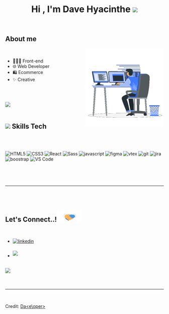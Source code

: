 
<h1 align="center"><b>Hi , I'm Dave Hyacinthe </b><img src="https://media.giphy.com/media/hvRJCLFzcasrR4ia7z/giphy.gif" width="35"></h1>



<br>



	
##  **About me**

<picture> <img align="right" src="https://github.com/0xAbdulKhalid/0xAbdulKhalid/raw/main/assets/mdImages/Right_Side.gif" width = 250px></picture>

<br>

- 👨🏽‍💻 Front-end 
- 🌐 Web Developer
- 🛍️ Ecommerce
- ✨ Creative


<br><br>

<img src="https://user-images.githubusercontent.com/73097560/115834477-dbab4500-a447-11eb-908a-139a6edaec5c.gif"><br><br>

## <img src="https://media2.giphy.com/media/QssGEmpkyEOhBCb7e1/giphy.gif?cid=ecf05e47a0n3gi1bfqntqmob8g9aid1oyj2wr3ds3mg700bl&rid=giphy.gif" width ="25"><b> Skills Tech</b>
<br>


<br>   

   ![HTML5](https://img.shields.io/badge/HTML5%20-212121.svg?style=for-the-badge&logo=html5&logoColor=white)
   ![CSS3](https://img.shields.io/badge/CSS%20-212121.svg?style=for-the-badge&logo=css3&logoColor=white)
   ![React](https://img.shields.io/badge/react-212121?style=for-the-badge&logo=react)
   ![Sass](https://img.shields.io/badge/sass-212121?style=for-the-badge&logo=sass)
   ![javascript](https://img.shields.io/badge/Javascript-212121?style=for-the-badge&logo=javascript)
   ![figma](https://img.shields.io/badge/figma-212121?style=for-the-badge&logo=figma)
   ![vtex](https://img.shields.io/badge/vtex-212121?style=for-the-badge&logo=vtex)
   ![git](https://img.shields.io/badge/git-212121?style=for-the-badge&logo=git)
   ![jira](https://img.shields.io/badge/jira-212121?style=for-the-badge&logo=jira)
   ![boostrap](https://img.shields.io/badge/bootstrap-212121?style=for-the-badge&logo=bootstrap)
   ![VS Code](https://img.shields.io/badge/Visual%20Code-212121?style=for-the-badge&logo=visualstudio)
 
   

<br>



</p>

<br>


-----

<br>
<br>

## <b> Let's Connect..!</b><img src="https://github.com/0xAbdulKhalid/0xAbdulKhalid/raw/main/assets/mdImages/handshake.gif" width ="80">
<br>
<div align='left'>

<ul>

<li>
<a href="https://linkedin.com" target="_blank">
<img src="https://img.shields.io/badge/linkedin:  Dave-%2300acee.svg?color=405DE6&style=for-the-badge&logo=linkedin&logoColor=white" alt=linkedin style="margin-bottom: 5px;"/>
</a>
</li>



<br>

<li>
<a href="mailto:@gmail.com" target="_blank">
<img src="https://img.shields.io/badge/gmail: Dave-%23EA4335.svg?style=for-the-badge&logo=gmail&logoColor=white" t=mail style="margin-bottom: 5px;" />
</a>
</li>
	
</ul>
</div>

<br>
<img src="https://user-images.githubusercontent.com/73097560/115834477-dbab4500-a447-11eb-908a-139a6edaec5c.gif">
<br>
<br>
<br>


---

<br>

Credit: [Da<e\oper>](https://daveloper.cloud/)

